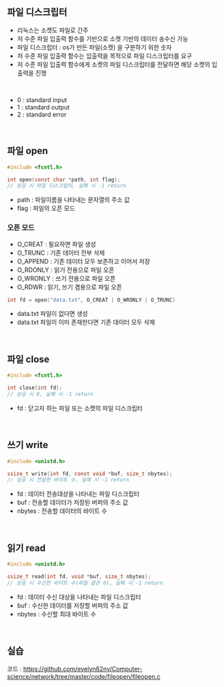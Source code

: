 ## 파일 디스크립터

- 리눅스는 소켓도 파일로 간주
- 저 수준 파일 입출력 함수를 기반으로 소켓 기반의 데이터 송수신 가능
- 파일 디스크립터 : os가 만든 파일(소켓) 을 구분하기 위한 숫자
- 저 수준 파일 입출력 함수는 입출력을 목적으로 파일 디스크립터를 요구
- 저 수준 파일 입출력 함수에게 소켓의 파일 디스크립터를 전달하면 해당 소켓의 입출력을 진행
<br>

- 0 : standard input
- 1 : standard output
- 2 : standard error
<br>

## 파일 open

```c
#include <fcntl.h>

int open(const char *path, int flag);
// 성공 시 파일 디스크립터, 실패 시 -1 return
```

- path : 파일이름을 나타내는 문자열의 주소 값
- flag : 파일의 오픈 모드

### 오픈 모드

- O_CREAT : 필요하면 파일 생성
- O_TRUNC : 기존 데이터 전부 삭제
- O_APPEND : 기존 데이터 모두 보존하고 이어서 저장
- O_RDONLY : 읽기 전용으로 파일 오픈
- O_WRONLY : 쓰기 전용으로 파일 오픈
- O_RDWR : 읽기, 쓰기 겸용으로 파일 오픈

```c
int fd = open("data.txt", O_CREAT | O_WRONLY | O_TRUNC)
```

- data.txt 파일이 없다면 생성
- data.txt 파일이 이미 존재한다면 기존 데이터 모두 삭제
<br>

## 파일 close

```c
#include <fcntl.h>

int close(int fd);
// 성공 시 0, 실패 시 -1 return
```

- fd : 닫고자 하는 파일 또는 소켓의 파일 디스크립터
<br>

## 쓰기 write

```c
#include <unistd.h>

ssize_t write(int fd, const void *buf, size_t nbytes);
// 성공 시 전달한 바이트 수, 실패 시 -1 return
```

- fd : 데이터 전송대상을 나타내는 파일 디스크립터
- buf : 전송할 데이터가 저장된 버퍼의 주소 값
- nbytes : 전송할 데이터의 바이트 수
<br>

## 읽기 read

```c
#include <unistd.h>

ssize_t read(int fd, void *buf, size_t nbytes);
// 성공 시 수신한 바이트 수(파일 끝은 0), 실패 시 -1 return
```

- fd : 데이터 수신 대상을 나타내는 파일 디스크립터
- buf : 수신한 데이터를 저장할 버퍼의 주소 값
- nbytes : 수신할 최대 바이트 수
<br>

## 실습

코드 : https://github.com/evelyn82ny/Computer-science/network/tree/master/code/fileopen/fileopen.c
